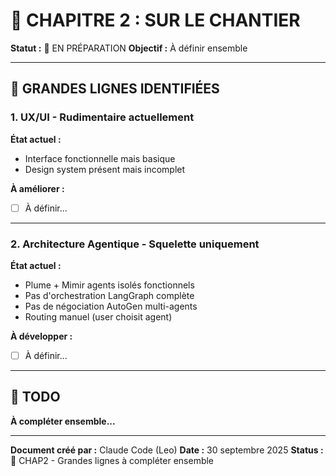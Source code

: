# 🚧 CHAPITRE 2 : SUR LE CHANTIER

**Statut :** 🚧 EN PRÉPARATION
**Objectif :** À définir ensemble

---

## 🎯 GRANDES LIGNES IDENTIFIÉES

### 1. UX/UI - Rudimentaire actuellement
**État actuel :**
- Interface fonctionnelle mais basique
- Design system présent mais incomplet

**À améliorer :**
- [ ] À définir...

---

### 2. Architecture Agentique - Squelette uniquement
**État actuel :**
- Plume + Mimir agents isolés fonctionnels
- Pas d'orchestration LangGraph complète
- Pas de négociation AutoGen multi-agents
- Routing manuel (user choisit agent)

**À développer :**
- [ ] À définir...

---

## 📝 TODO

**À compléter ensemble...**

---

**Document créé par :** Claude Code (Leo)
**Date :** 30 septembre 2025
**Status :** 🚧 CHAP2 - Grandes lignes à compléter ensemble